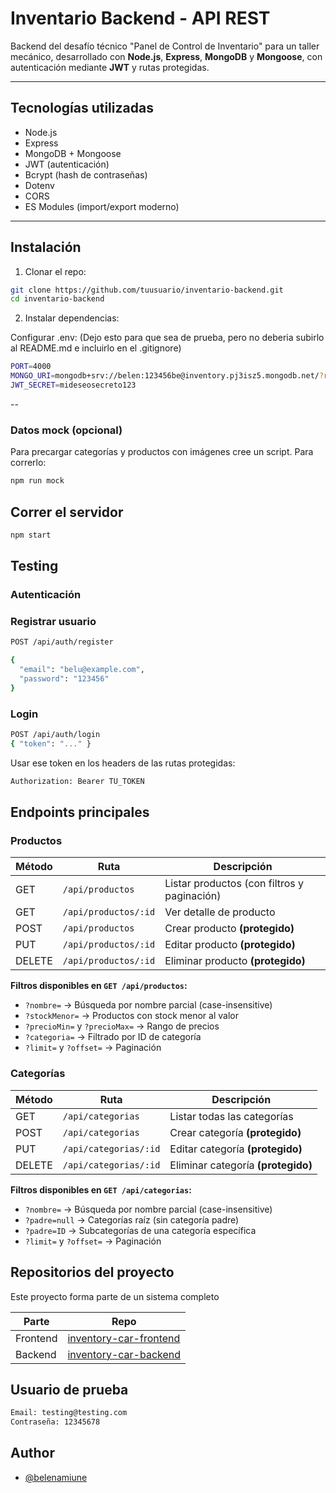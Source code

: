 # Inventario Backend - API REST

Backend del desafío técnico "Panel de Control de Inventario" para un taller mecánico, desarrollado con **Node.js**, **Express**, **MongoDB** y **Mongoose**, con autenticación mediante **JWT** y rutas protegidas.

---

## Tecnologías utilizadas

- Node.js
- Express
- MongoDB + Mongoose
- JWT (autenticación)
- Bcrypt (hash de contraseñas)
- Dotenv
- CORS
- ES Modules (import/export moderno)

---
## Instalación

1. Clonar el repo:

```bash
git clone https://github.com/tuusuario/inventario-backend.git
cd inventario-backend
```
2. Instalar dependencias:

Configurar .env: (Dejo esto para que sea de prueba, pero no deberia subirlo al README.md e incluirlo en el .gitignore)

```bash
PORT=4000
MONGO_URI=mongodb+srv://belen:123456be@inventory.pj3isz5.mongodb.net/?retryWrites=true&w=majority&appName=inventory
JWT_SECRET=mideseosecreto123
```
--

### Datos mock (opcional) 
Para precargar categorías y productos con imágenes cree un script. Para correrlo:
```bash
npm run mock
```
## Correr el servidor
```bash
npm start
```

## Testing
### Autenticación
### Registrar usuario
```bash
POST /api/auth/register

{
  "email": "belu@example.com",
  "password": "123456"
}
```

### Login

```bash
POST /api/auth/login
{ "token": "..." }
```
Usar ese token en los headers de las rutas protegidas:
```bash
Authorization: Bearer TU_TOKEN
```

## Endpoints principales

### Productos

| Método | Ruta                   | Descripción                          |
|--------|------------------------|--------------------------------------|
| GET    | `/api/productos`       | Listar productos (con filtros y paginación) |
| GET    | `/api/productos/:id`   | Ver detalle de producto              |
| POST   | `/api/productos`       | Crear producto **(protegido)**       |
| PUT    | `/api/productos/:id`   | Editar producto **(protegido)**      |
| DELETE | `/api/productos/:id`   | Eliminar producto **(protegido)**    |

**Filtros disponibles en `GET /api/productos`:**

- `?nombre=` → Búsqueda por nombre parcial (case-insensitive)
- `?stockMenor=` → Productos con stock menor al valor
- `?precioMin=` y `?precioMax=` → Rango de precios
- `?categoria=` → Filtrado por ID de categoría
- `?limit=` y `?offset=` → Paginación

### Categorías

| Método | Ruta                       | Descripción                         |
|--------|----------------------------|-------------------------------------|
| GET    | `/api/categorias`          | Listar todas las categorías         |
| POST   | `/api/categorias`          | Crear categoría **(protegido)**     |
| PUT    | `/api/categorias/:id`      | Editar categoría **(protegido)**    |
| DELETE | `/api/categorias/:id`      | Eliminar categoría **(protegido)**  |

**Filtros disponibles en `GET /api/categorias`:**

- `?nombre=` → Búsqueda por nombre parcial (case-insensitive)
- `?padre=null` → Categorías raíz (sin categoría padre)
- `?padre=ID` → Subcategorías de una categoría específica
- `?limit=` y `?offset=` → Paginación


## Repositorios del proyecto
Este proyecto forma parte de un sistema completo

| Parte     | Repo                                         |
|-----------|----------------------------------------------|
| Frontend  | [inventory-car-frontend](https://github.com/belenamiune/inventory-car-frontend)        |
| Backend   | [inventory-car-backend](https://github.com/belenamiune/inventory-car-backend)  

## Usuario de prueba

```bash
Email: testing@testing.com
Contraseña: 12345678
```

## Author

- [@belenamiune](https://github.com/belenamiune)

